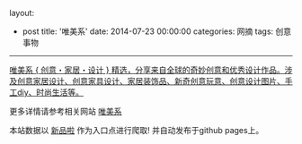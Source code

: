 layout: 
  - post 
title: '唯美系' 
date: 2014-07-23 00:00:00 
categories: 网摘 
tags: 创意事物 
---

<a href="http://xinpinla.com/product/225" title="查看产品详情">
								唯美系 { 创意・家居・设计 } 精选，分享来自全球的奇妙创意和优秀设计作品。涉及创意家居设计、创意家具设计、家居装饰品、新奇创意玩意、创意设计图片、手工diy、时尚生活等。							</a>  

更多详情请参考相关网站 [唯美系](http://www.weimeixi.com)  

本站数据以 [新品啦](http://xinpinla.com/) 作为入口点进行爬取! 并自动发布于github pages上。  
